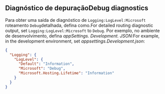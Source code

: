 ## <a name="debug-diagnostics"></a><span data-ttu-id="b2269-101">Diagnóstico de depuração</span><span class="sxs-lookup"><span data-stu-id="b2269-101">Debug diagnostics</span></span>

<span data-ttu-id="b2269-102">Para obter uma saída de diagnóstico de `Logging:LogLevel:Microsoft` roteamento `Debug`detalhada, defina como.</span><span class="sxs-lookup"><span data-stu-id="b2269-102">For detailed routing diagnostic output, set `Logging:LogLevel:Microsoft` to `Debug`.</span></span> <span data-ttu-id="b2269-103">Por exemplo, no ambiente de desenvolvimento, defina *appSettings. Development. JSON*:</span><span class="sxs-lookup"><span data-stu-id="b2269-103">For example, in the development environment, set *appsettings.Development.json*:</span></span>

```JSON
{
  "Logging": {
    "LogLevel": {
      "Default": "Information",
      "Microsoft": "Debug",
      "Microsoft.Hosting.Lifetime": "Information"
    }
  }
}